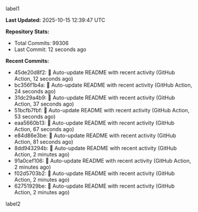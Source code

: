 
label1 
<!-- ACTIVITY_START -->
**Last Updated:** 2025-10-15 12:39:47 UTC

**Repository Stats:**
- Total Commits: 99306
- Last Commit: 12 seconds ago

**Recent Commits:**
- 45de20d8f2: 🤖 Auto-update README with recent activity (GitHub Action, 12 seconds ago)
- bc356f1b4a: 🤖 Auto-update README with recent activity (GitHub Action, 24 seconds ago)
- 31dc29a4b9: 🤖 Auto-update README with recent activity (GitHub Action, 37 seconds ago)
- 51bcfb7fbf: 🤖 Auto-update README with recent activity (GitHub Action, 53 seconds ago)
- eaa5660b13: 🤖 Auto-update README with recent activity (GitHub Action, 67 seconds ago)
- e84d86e3be: 🤖 Auto-update README with recent activity (GitHub Action, 81 seconds ago)
- 8dd943294b: 🤖 Auto-update README with recent activity (GitHub Action, 2 minutes ago)
- 91a0cef106: 🤖 Auto-update README with recent activity (GitHub Action, 2 minutes ago)
- f02d5703b2: 🤖 Auto-update README with recent activity (GitHub Action, 2 minutes ago)
- 62751929be: 🤖 Auto-update README with recent activity (GitHub Action, 2 minutes ago)
<!-- ACTIVITY_END -->

label2

